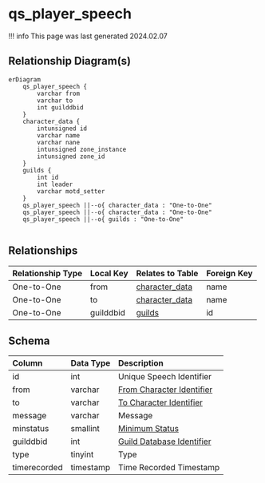 # qs_player_speech

!!! info
	This page was last generated 2024.02.07

## Relationship Diagram(s)

```mermaid
erDiagram
    qs_player_speech {
        varchar from
        varchar to
        int guilddbid
    }
    character_data {
        intunsigned id
        varchar name
        varchar nane
        intunsigned zone_instance
        intunsigned zone_id
    }
    guilds {
        int id
        int leader
        varchar motd_setter
    }
    qs_player_speech ||--o{ character_data : "One-to-One"
    qs_player_speech ||--o{ character_data : "One-to-One"
    qs_player_speech ||--o{ guilds : "One-to-One"


```


## Relationships

| Relationship Type | Local Key | Relates to Table | Foreign Key |
| :--- | :--- | :--- | :--- |
| One-to-One | from | [character_data](../../schema/characters/character_data.md) | name |
| One-to-One | to | [character_data](../../schema/characters/character_data.md) | name |
| One-to-One | guilddbid | [guilds](../../schema/guilds/guilds.md) | id |


## Schema

| Column | Data Type | Description |
| :--- | :--- | :--- |
| id | int | Unique Speech Identifier |
| from | varchar | [From Character Identifier](../../schema/characters/character_data.md) |
| to | varchar | [To Character Identifier](../../schema/characters/character_data.md) |
| message | varchar | Message |
| minstatus | smallint | [Minimum Status](../../../../server/player/status-levels) |
| guilddbid | int | [Guild Database Identifier](../../schema/guilds/guilds.md) |
| type | tinyint | Type |
| timerecorded | timestamp | Time Recorded Timestamp |

